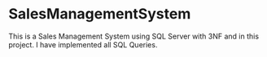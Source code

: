 # SalesManagementSystem
 This is a Sales Management System using SQL Server with 3NF and in this project. I have implemented all SQL Queries.
